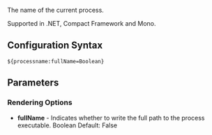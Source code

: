 The name of the current process. 

Supported in .NET, Compact Framework and Mono.

## Configuration Syntax
```
${processname:fullName=Boolean}
```

## Parameters
### Rendering Options
* **fullName** - Indicates whether to write the full path to the process executable. Boolean Default: False